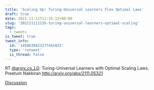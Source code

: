 ```yaml
---
title: 'Scaling Up! Turing-Universal Learners Flex Optimal Laws'
draft: true
date: 2021-11-11T11:35:13+00:00
slug: '202111111135-turing-universal-learners-optimal-scaling'
tags:
  - tweets
is_tweet: true
tweet_info:
  id: '1458639423277441025'
  type: 'retweet'
  is_thread: False
---
```




RT [@arxiv_cs_LG](https://x.com/arxiv_cs_LG): Turing-Universal Learners with Optimal Scaling Laws. Preetum Nakkiran <http://arxiv.org/abs/2111.05321>

[Discussion](https://x.com/sytelus/status/1458639423277441025)
